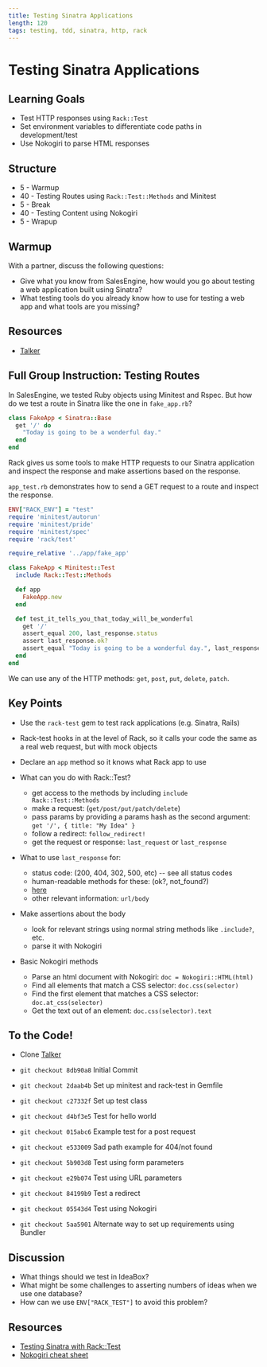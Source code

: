 ```yaml
---
title: Testing Sinatra Applications
length: 120
tags: testing, tdd, sinatra, http, rack
---
```


# Testing Sinatra Applications

## Learning Goals

* Test HTTP responses using `Rack::Test`
* Set environment variables to differentiate code paths in development/test
* Use Nokogiri to parse HTML responses 

## Structure

* 5 - Warmup
* 40 - Testing Routes using `Rack::Test::Methods` and Minitest
* 5 - Break
* 40 - Testing Content using Nokogiri
* 5 - Wrapup

## Warmup 

With a partner, discuss the following questions: 

* Give what you know from SalesEngine, how would you go about testing a web application built using Sinatra?
* What testing tools do you already know how to use for testing a web app and what tools are you missing?

## Resources

* [Talker](https://github.com/turingschool-examples/testing-sinatra-applications)

## Full Group Instruction: Testing Routes

In SalesEngine, we tested Ruby objects using Minitest and Rspec. But how do we test a route in Sinatra like the one in `fake_app.rb`?

```rb
class FakeApp < Sinatra::Base
  get '/' do
    "Today is going to be a wonderful day."
  end
end
```

Rack gives us some tools to make HTTP requests to our Sinatra application and inspect the response and make assertions based on the response.

`app_test.rb` demonstrates how to send a GET request to a route and inspect the response.

```rb
ENV["RACK_ENV"] = "test"
require 'minitest/autorun'
require 'minitest/pride'
require 'minitest/spec'
require 'rack/test'

require_relative '../app/fake_app'

class FakeApp < Minitest::Test
  include Rack::Test::Methods

  def app
    FakeApp.new
  end

  def test_it_tells_you_that_today_will_be_wonderful
    get '/'
    assert_equal 200, last_response.status
    assert last_response.ok?
    assert_equal "Today is going to be a wonderful day.", last_response.body
  end
end
```

We can use any of the HTTP methods: `get`, `post`, `put`, `delete`, `patch`.

## Key Points

* Use the `rack-test` gem to test rack applications (e.g. Sinatra, Rails)
* Rack-test hooks in at the level of Rack, so it calls your code the same as a real web request, but with mock objects
* Declare an `app` method so it knows what Rack app to use

* What can you do with Rack::Test? 
  * get access to the methods by including `include Rack::Test::Methods`
  * make a request: (`get/post/put/patch/delete`)
  * pass params by providing a params hash as the second argument: `get '/', { title: "My Idea" }`
  * follow a redirect: `follow_redirect!`
  * get the request or response: `last_request` or `last_response`

* What to use `last_response` for:
  * status code: (200, 404, 302, 500, etc) -- see all status codes
  * human-readable methods for these: (ok?, not_found?)
  * [here](http://www.w3.org/Protocols/rfc2616/rfc2616-sec10.html)
  * other relevant information: `url/body`

* Make assertions about the body
  * look for relevant strings using normal string methods like `.include?`, etc.
  * parse it with Nokogiri

* Basic Nokogiri methods
  * Parse an html document with Nokogiri: `doc = Nokogiri::HTML(html)`
  * Find all elements that match a CSS selector: `doc.css(selector)`
  * Find the first element that matches a CSS selector: `doc.at_css(selector)`
  * Get the text out of an element: `doc.css(selector).text`

## To the Code!

* Clone [Talker](https://github.com/turingschool-examples/testing-sinatra-applications)

* `git checkout 8db90a8` Initial Commit
* `git checkout 2daab4b` Set up minitest and rack-test in Gemfile
* `git checkout c27332f` Set up test class
* `git checkout d4bf3e5` Test for hello world
* `git checkout 015abc6` Example test for a post request
* `git checkout e533009` Sad path example for 404/not found
* `git checkout 5b903d8` Test using form parameters
* `git checkout e29b074` Test using URL parameters
* `git checkout 84199b9` Test a redirect
* `git checkout 05543d4` Test using Nokogiri
* `git checkout 5aa5901` Alternate way to set up requirements using Bundler


## Discussion

* What things should we test in IdeaBox?
* What might be some challenges to asserting numbers of ideas when we use one database?
* How can we use `ENV["RACK_TEST"]` to avoid this problem?

## Resources

* [Testing Sinatra with Rack::Test](http://www.sinatrarb.com/testing.html)
* [Nokogiri cheat sheet](https://github.com/sparklemotion/nokogiri/wiki/Cheat-sheet)

